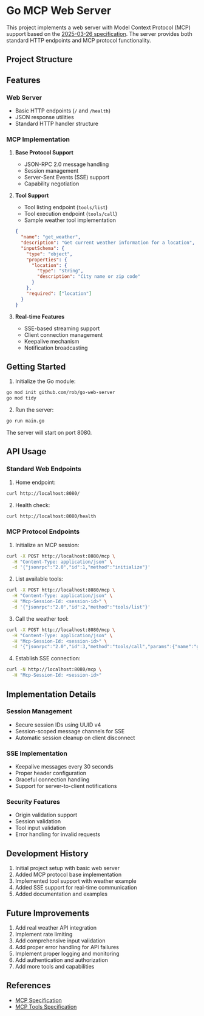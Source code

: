 # Go MCP Web Server

This project implements a web server with Model Context Protocol (MCP) support based on the [2025-03-26 specification](https://modelcontextprotocol.io/specification/2025-03-26). The server provides both standard HTTP endpoints and MCP protocol functionality.

## Project Structure 

## Features

### Web Server
- Basic HTTP endpoints (`/` and `/health`)
- JSON response utilities
- Standard HTTP handler structure

### MCP Implementation
1. **Base Protocol Support**
   - JSON-RPC 2.0 message handling
   - Session management
   - Server-Sent Events (SSE) support
   - Capability negotiation

2. **Tool Support**
   - Tool listing endpoint (`tools/list`)
   - Tool execution endpoint (`tools/call`)
   - Sample weather tool implementation
   ```json
   {
     "name": "get_weather",
     "description": "Get current weather information for a location",
     "inputSchema": {
       "type": "object",
       "properties": {
         "location": {
           "type": "string",
           "description": "City name or zip code"
         }
       },
       "required": ["location"]
     }
   }
   ```

3. **Real-time Features**
   - SSE-based streaming support
   - Client connection management
   - Keepalive mechanism
   - Notification broadcasting

## Getting Started

1. Initialize the Go module:
```bash
go mod init github.com/rob/go-web-server
go mod tidy
```

2. Run the server:
```bash
go run main.go
```

The server will start on port 8080.

## API Usage

### Standard Web Endpoints

1. Home endpoint:
```bash
curl http://localhost:8080/
```

2. Health check:
```bash
curl http://localhost:8080/health
```

### MCP Protocol Endpoints

1. Initialize an MCP session:
```bash
curl -X POST http://localhost:8080/mcp \
  -H "Content-Type: application/json" \
  -d '{"jsonrpc":"2.0","id":1,"method":"initialize"}'
```

2. List available tools:
```bash
curl -X POST http://localhost:8080/mcp \
  -H "Content-Type: application/json" \
  -H "Mcp-Session-Id: <session-id>" \
  -d '{"jsonrpc":"2.0","id":2,"method":"tools/list"}'
```

3. Call the weather tool:
```bash
curl -X POST http://localhost:8080/mcp \
  -H "Content-Type: application/json" \
  -H "Mcp-Session-Id: <session-id>" \
  -d '{"jsonrpc":"2.0","id":3,"method":"tools/call","params":{"name":"get_weather","arguments":{"location":"New York"}}}'
```

4. Establish SSE connection:
```bash
curl -N http://localhost:8080/mcp \
  -H "Mcp-Session-Id: <session-id>"
```

## Implementation Details

### Session Management
- Secure session IDs using UUID v4
- Session-scoped message channels for SSE
- Automatic session cleanup on client disconnect

### SSE Implementation
- Keepalive messages every 30 seconds
- Proper header configuration
- Graceful connection handling
- Support for server-to-client notifications

### Security Features
- Origin validation support
- Session validation
- Tool input validation
- Error handling for invalid requests

## Development History

1. Initial project setup with basic web server
2. Added MCP protocol base implementation
3. Implemented tool support with weather example
4. Added SSE support for real-time communication
5. Added documentation and examples

## Future Improvements

1. Add real weather API integration
2. Implement rate limiting
3. Add comprehensive input validation
4. Add proper error handling for API failures
5. Implement proper logging and monitoring
6. Add authentication and authorization
7. Add more tools and capabilities

## References

- [MCP Specification](https://modelcontextprotocol.io/specification/2025-03-26)
- [MCP Tools Specification](https://modelcontextprotocol.io/specification/2025-03-26/server/tools) 